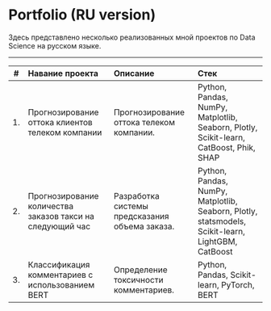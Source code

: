 # Portfolio (RU version)

Здесь представлено несколько реализованных мной проектов по Data Science на русском языке.

---

| # | Навание проекта | Описание | Стек |
|:-:| :-------------- | :------- | :--- |
| 1. | Прогнозирование оттока клиентов телеком компании | Прогнозирование оттока телеком компании. | Python, Pandas, NumPy, Matplotlib, Seaborn, Plotly, Scikit-learn, CatBoost, Phik, SHAP |
| 2. | Прогнозирование количества заказов такси на следующий час | Разработка системы предсказания объема заказа. | Python, Pandas, NumPy, Matplotlib, Seaborn, Plotly, statsmodels, Scikit-learn, LightGBM, CatBoost |
| 3. | Классификация комментариев с использованием BERT | Определение токсичности комментариев. | Python, Pandas, Scikit-learn, PyTorch, BERT |

